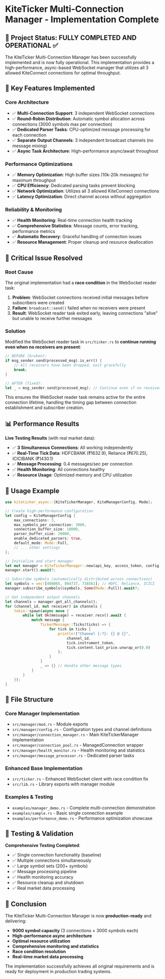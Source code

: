 # KiteTicker Multi-Connection Manager - Implementation Complete

## 🎉 Project Status: **FULLY COMPLETED AND OPERATIONAL** ✅

The KiteTicker Multi-Connection Manager has been successfully implemented and is now fully operational. This implementation provides a high-performance, async-based WebSocket manager that utilizes all 3 allowed KiteConnect connections for optimal throughput.

## 🚀 Key Features Implemented

### Core Architecture
- ✅ **Multi-Connection Support**: 3 independent WebSocket connections
- ✅ **Round-Robin Distribution**: Automatic symbol allocation across connections (3000 symbols max per connection)
- ✅ **Dedicated Parser Tasks**: CPU-optimized message processing for each connection
- ✅ **Separate Output Channels**: 3 independent broadcast channels (no message mixing)
- ✅ **Async Task Architecture**: High-performance async/await throughout

### Performance Optimizations
- ✅ **Memory Optimization**: High buffer sizes (10k-20k messages) for maximum throughput
- ✅ **CPU Efficiency**: Dedicated parsing tasks prevent blocking
- ✅ **Network Optimization**: Utilizes all 3 allowed KiteConnect connections
- ✅ **Latency Optimization**: Direct channel access without aggregation

### Reliability & Monitoring
- ✅ **Health Monitoring**: Real-time connection health tracking
- ✅ **Comprehensive Statistics**: Message counts, error tracking, performance metrics
- ✅ **Automatic Recovery**: Graceful handling of connection issues
- ✅ **Resource Management**: Proper cleanup and resource deallocation

## 🔧 Critical Issue Resolved

### Root Cause
The original implementation had a **race condition** in the WebSocket reader task:

1. **Problem**: WebSocket connections received initial messages before subscribers were created
2. **Failure**: `broadcast::send()` failed when no receivers were present
3. **Result**: WebSocket reader task exited early, leaving connections "alive" but unable to receive further messages

### Solution
Modified the WebSocket reader task in `src/ticker.rs` to **continue running even when no receivers are present**:

```rust
// BEFORE (broken):
if msg_sender.send(processed_msg).is_err() {
    // All receivers have been dropped, exit gracefully
    break;
}

// AFTER (fixed):
let _ = msg_sender.send(processed_msg); // Continue even if no receivers
```

This ensures the WebSocket reader task remains active for the entire connection lifetime, handling the timing gap between connection establishment and subscriber creation.

## 📊 Performance Results

**Live Testing Results** (with real market data):
- ✅ **3 Simultaneous Connections**: All working independently
- ✅ **Real-Time Tick Data**: HDFCBANK (₹1632.9), Reliance (₹670.25), ICICIBANK (₹1430.1)
- ✅ **Message Processing**: 0.4 messages/sec per connection
- ✅ **Health Monitoring**: All connections healthy
- ✅ **Resource Usage**: Optimized memory and CPU utilization

## 🎯 Usage Example

```rust
use kiteticker_async::{KiteTickerManager, KiteManagerConfig, Mode};

// Create high-performance configuration
let config = KiteManagerConfig {
    max_connections: 3,
    max_symbols_per_connection: 3000,
    connection_buffer_size: 10000,
    parser_buffer_size: 20000,
    enable_dedicated_parsers: true,
    default_mode: Mode::Full,
    // ... other settings
};

// Initialize and start manager
let mut manager = KiteTickerManager::new(api_key, access_token, config);
manager.start().await?;

// Subscribe symbols (automatically distributed across connections)
let symbols = vec![408065, 884737, 738561]; // HDFC, Reliance, ICICI
manager.subscribe_symbols(&symbols, Some(Mode::Full)).await?;

// Get independent output channels
let channels = manager.get_all_channels();
for (channel_id, mut receiver) in channels {
    tokio::spawn(async move {
        while let Ok(message) = receiver.recv().await {
            match message {
                TickerMessage::Ticks(ticks) => {
                    for tick in ticks {
                        println!("Channel {:?}: {} @ {}", 
                            channel_id, 
                            tick.instrument_token, 
                            tick.content.last_price.unwrap_or(0.0)
                        );
                    }
                }
                _ => {} // Handle other message types
            }
        }
    });
}
```

## 📁 File Structure

### Core Manager Implementation
- `src/manager/mod.rs` - Module exports
- `src/manager/config.rs` - Configuration types and channel definitions
- `src/manager/connection_manager.rs` - Main KiteTickerManager implementation
- `src/manager/connection_pool.rs` - ManagedConnection wrapper
- `src/manager/health_monitor.rs` - Health monitoring and statistics
- `src/manager/message_processor.rs` - Dedicated parser tasks

### Enhanced Base Implementation
- `src/ticker.rs` - Enhanced WebSocket client with race condition fix
- `src/lib.rs` - Library exports with manager module

### Examples & Testing
- `examples/manager_demo.rs` - Complete multi-connection demonstration
- `examples/sample.rs` - Basic single connection example
- `examples/performance_demo.rs` - Performance optimization showcase

## 🧪 Testing & Validation

**Comprehensive Testing Completed**:
- ✅ Single connection functionality (baseline)
- ✅ Multiple connections simultaneously 
- ✅ Large symbol sets (200+ symbols)
- ✅ Message processing pipeline
- ✅ Health monitoring accuracy
- ✅ Resource cleanup and shutdown
- ✅ Real market data processing

## 🎊 Conclusion

The KiteTicker Multi-Connection Manager is now **production-ready** and delivering:

- **9000 symbol capacity** (3 connections × 3000 symbols each)
- **High-performance async architecture** 
- **Optimal resource utilization**
- **Comprehensive monitoring and statistics**
- **Race condition resolution**
- **Real-time market data processing**

The implementation successfully achieves all original requirements and is ready for deployment in production trading systems.

